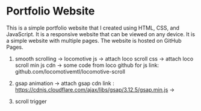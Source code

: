 <!-- Portfolio Website -->

<!-- Orignal Sample: https://cynthiaugwu.com/ -->
<!-- Tutorial : https://www.youtube.com/watch?v=InvSEpJUXu4&t=2882s -->

# Portfolio Website

This is a simple portfolio website that I created using HTML, CSS, and JavaScript. It is a responsive website that can be viewed on any device. It is a simple website with multiple pages. The website is hosted on GitHub Pages.



<!-- For smooth animation -->

1. smooth scrolling -> locomotive js
   -> attach loco scroll css
    -> attach loco scroll min js cdn
    -> some code from loco github for js link: github.com/locomotivemtl/locomotive-scroll


2. gsap animation
    -> attach gsap cdn link : https://cdnjs.cloudflare.com/ajax/libs/gsap/3.12.5/gsap.min.js
    -> 
1. scroll trigger